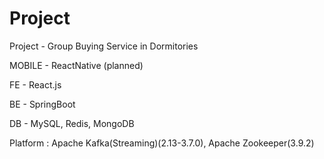 # Project
Project - Group Buying Service in Dormitories

MOBILE - ReactNative (planned)

FE - React.js

BE - SpringBoot

DB - MySQL, Redis, MongoDB

Platform : Apache Kafka(Streaming)(2.13-3.7.0), Apache Zookeeper(3.9.2)
